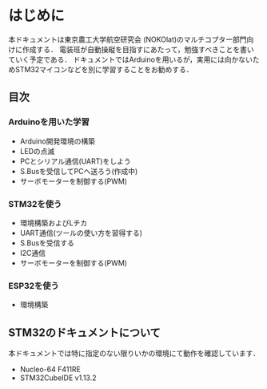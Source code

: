 # はじめに
本ドキュメントは東京農工大学航空研究会 (NOKOlat)のマルチコプター部門向けに作成する．
電装班が自動操縦を目指すにあたって，勉強すべきことを書いていく予定である．
ドキュメントではArduinoを用いるが，実用には向かないためSTM32マイコンなどを別に学習することをお勧めする．

## 目次
### Arduinoを用いた学習
- Arduino開発環境の構築
- LEDの点滅
- PCとシリアル通信(UART)をしよう
- S.Busを受信してPCへ送ろう(作成中)
- サーボモーターを制御する(PWM)

### STM32を使う
- 環境構築およびLチカ
- UART通信(ツールの使い方を習得する)
- S.Busを受信する
- I2C通信
- サーボモーターを制御する(PWM)

### ESP32を使う
- 環境構築

## STM32のドキュメントについて
本ドキュメントでは特に指定のない限りいかの環境にて動作を確認しています．

- Nucleo-64 F411RE
- STM32CubeIDE v1.13.2